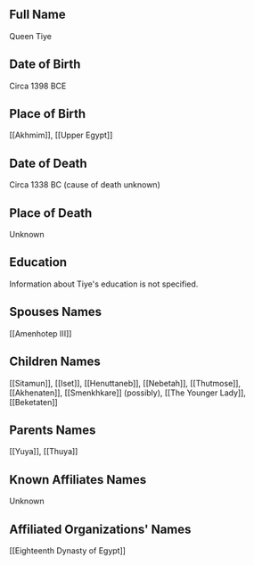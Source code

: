 ## Full Name
Queen Tiye

## Date of Birth
Circa 1398 BCE

## Place of Birth
[[Akhmim]], [[Upper Egypt]]

## Date of Death
Circa 1338 BC (cause of death unknown)

## Place of Death
Unknown

## Education
Information about Tiye's education is not specified.

## Spouses Names
[[Amenhotep III]]

## Children Names
[[Sitamun]], [[Iset]], [[Henuttaneb]], [[Nebetah]], [[Thutmose]], [[Akhenaten]], [[Smenkhkare]] (possibly), [[The Younger Lady]], [[Beketaten]]

## Parents Names
[[Yuya]], [[Thuya]]

## Known Affiliates Names
Unknown

## Affiliated Organizations' Names
[[Eighteenth Dynasty of Egypt]]